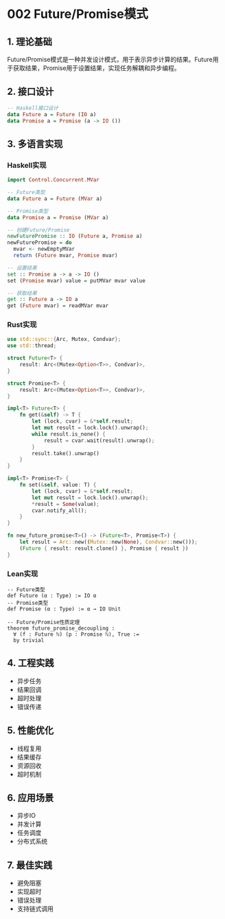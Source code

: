 # 002 Future/Promise模式

## 1. 理论基础

Future/Promise模式是一种并发设计模式，用于表示异步计算的结果。Future用于获取结果，Promise用于设置结果，实现任务解耦和异步编程。

## 2. 接口设计

```haskell
-- Haskell接口设计
data Future a = Future (IO a)
data Promise a = Promise (a -> IO ())
```

## 3. 多语言实现

### Haskell实现

```haskell
import Control.Concurrent.MVar

-- Future类型
data Future a = Future (MVar a)

-- Promise类型
data Promise a = Promise (MVar a)

-- 创建Future/Promise
newFuturePromise :: IO (Future a, Promise a)
newFuturePromise = do
  mvar <- newEmptyMVar
  return (Future mvar, Promise mvar)

-- 设置结果
set :: Promise a -> a -> IO ()
set (Promise mvar) value = putMVar mvar value

-- 获取结果
get :: Future a -> IO a
get (Future mvar) = readMVar mvar
```

### Rust实现

```rust
use std::sync::{Arc, Mutex, Condvar};
use std::thread;

struct Future<T> {
    result: Arc<(Mutex<Option<T>>, Condvar)>,
}

struct Promise<T> {
    result: Arc<(Mutex<Option<T>>, Condvar)>,
}

impl<T> Future<T> {
    fn get(&self) -> T {
        let (lock, cvar) = &*self.result;
        let mut result = lock.lock().unwrap();
        while result.is_none() {
            result = cvar.wait(result).unwrap();
        }
        result.take().unwrap()
    }
}

impl<T> Promise<T> {
    fn set(&self, value: T) {
        let (lock, cvar) = &*self.result;
        let mut result = lock.lock().unwrap();
        *result = Some(value);
        cvar.notify_all();
    }
}

fn new_future_promise<T>() -> (Future<T>, Promise<T>) {
    let result = Arc::new((Mutex::new(None), Condvar::new()));
    (Future { result: result.clone() }, Promise { result })
}
```

### Lean实现

```lean
-- Future类型
def Future (α : Type) := IO α
-- Promise类型
def Promise (α : Type) := α → IO Unit

-- Future/Promise性质定理
theorem future_promise_decoupling :
  ∀ (f : Future ℕ) (p : Promise ℕ), True :=
  by trivial
```

## 4. 工程实践

- 异步任务
- 结果回调
- 超时处理
- 错误传递

## 5. 性能优化

- 线程复用
- 结果缓存
- 资源回收
- 超时机制

## 6. 应用场景

- 异步IO
- 并发计算
- 任务调度
- 分布式系统

## 7. 最佳实践

- 避免阻塞
- 实现超时
- 错误处理
- 支持链式调用

